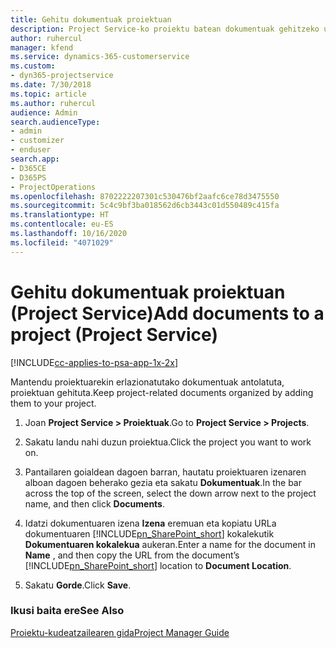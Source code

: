```yaml
---
title: Gehitu dokumentuak proiektuan
description: Project Service-ko proiektu batean dokumentuak gehitzeko urratsak
author: ruhercul
manager: kfend
ms.service: dynamics-365-customerservice
ms.custom:
- dyn365-projectservice
ms.date: 7/30/2018
ms.topic: article
ms.author: ruhercul
audience: Admin
search.audienceType:
- admin
- customizer
- enduser
search.app:
- D365CE
- D365PS
- ProjectOperations
ms.openlocfilehash: 8702222207301c530476bf2aafc6ce78d3475550
ms.sourcegitcommit: 5c4c9bf3ba018562d6cb3443c01d550489c415fa
ms.translationtype: HT
ms.contentlocale: eu-ES
ms.lasthandoff: 10/16/2020
ms.locfileid: "4071029"
---
```

# <a name="add-documents-to-a-project-project-service"></a><span data-ttu-id="f9d41-103">Gehitu dokumentuak proiektuan (Project Service)</span><span class="sxs-lookup"><span data-stu-id="f9d41-103">Add documents to a project (Project Service)</span></span>

[!INCLUDE[cc-applies-to-psa-app-1x-2x](../includes/cc-applies-to-psa-app-1x-2x.md)]

<span data-ttu-id="f9d41-104">Mantendu proiektuarekin erlazionatutako dokumentuak antolatuta, proiektuan gehituta.</span><span class="sxs-lookup"><span data-stu-id="f9d41-104">Keep project-related documents organized by adding them to your project.</span></span>  
  
1. <span data-ttu-id="f9d41-105">Joan **Project Service > Proiektuak**.</span><span class="sxs-lookup"><span data-stu-id="f9d41-105">Go to **Project Service > Projects**.</span></span>  
  
2. <span data-ttu-id="f9d41-106">Sakatu landu nahi duzun proiektua.</span><span class="sxs-lookup"><span data-stu-id="f9d41-106">Click the project you want to work on.</span></span>  
  
3. <span data-ttu-id="f9d41-107">Pantailaren goialdean dagoen barran, hautatu proiektuaren izenaren alboan dagoen beherako gezia eta sakatu **Dokumentuak**.</span><span class="sxs-lookup"><span data-stu-id="f9d41-107">In the bar across the top of the screen, select the down arrow next to the project name, and then click **Documents**.</span></span>  
  
4. <span data-ttu-id="f9d41-108">Idatzi dokumentuaren izena **Izena** eremuan eta kopiatu URLa dokumentuaren [!INCLUDE[pn_SharePoint_short](../includes/pn-sharepoint-short.md)] kokalekutik **Dokumentuaren kokalekua** aukeran.</span><span class="sxs-lookup"><span data-stu-id="f9d41-108">Enter a name for the document in **Name** ,  and then copy the URL from the document’s [!INCLUDE[pn_SharePoint_short](../includes/pn-sharepoint-short.md)] location to **Document Location**.</span></span>  
  
5. <span data-ttu-id="f9d41-109">Sakatu **Gorde**.</span><span class="sxs-lookup"><span data-stu-id="f9d41-109">Click **Save**.</span></span>  
  
### <a name="see-also"></a><span data-ttu-id="f9d41-110">Ikusi baita ere</span><span class="sxs-lookup"><span data-stu-id="f9d41-110">See Also</span></span>  
 [<span data-ttu-id="f9d41-111">Proiektu-kudeatzailearen gida</span><span class="sxs-lookup"><span data-stu-id="f9d41-111">Project Manager Guide</span></span>](../psa/project-manager-guide.md)
